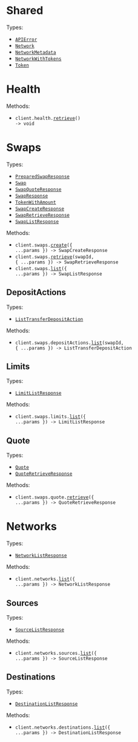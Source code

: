 # Shared

Types:

- <code><a href="./src/resources/shared.ts">APIError</a></code>
- <code><a href="./src/resources/shared.ts">Network</a></code>
- <code><a href="./src/resources/shared.ts">NetworkMetadata</a></code>
- <code><a href="./src/resources/shared.ts">NetworkWithTokens</a></code>
- <code><a href="./src/resources/shared.ts">Token</a></code>

# Health

Methods:

- <code title="get /api/v2/health">client.health.<a href="./src/resources/health.ts">retrieve</a>() -> void</code>

# Swaps

Types:

- <code><a href="./src/resources/swaps/swaps.ts">PreparedSwapResponse</a></code>
- <code><a href="./src/resources/swaps/swaps.ts">Swap</a></code>
- <code><a href="./src/resources/swaps/swaps.ts">SwapQuoteResponse</a></code>
- <code><a href="./src/resources/swaps/swaps.ts">SwapResponse</a></code>
- <code><a href="./src/resources/swaps/swaps.ts">TokenWithAmount</a></code>
- <code><a href="./src/resources/swaps/swaps.ts">SwapCreateResponse</a></code>
- <code><a href="./src/resources/swaps/swaps.ts">SwapRetrieveResponse</a></code>
- <code><a href="./src/resources/swaps/swaps.ts">SwapListResponse</a></code>

Methods:

- <code title="post /api/v2/swaps">client.swaps.<a href="./src/resources/swaps/swaps.ts">create</a>({ ...params }) -> SwapCreateResponse</code>
- <code title="get /api/v2/swaps/{swapId}">client.swaps.<a href="./src/resources/swaps/swaps.ts">retrieve</a>(swapId, { ...params }) -> SwapRetrieveResponse</code>
- <code title="get /api/v2/swaps">client.swaps.<a href="./src/resources/swaps/swaps.ts">list</a>({ ...params }) -> SwapListResponse</code>

## DepositActions

Types:

- <code><a href="./src/resources/swaps/deposit-actions.ts">ListTransferDepositAction</a></code>

Methods:

- <code title="get /api/v2/swaps/{swapId}/deposit_actions">client.swaps.depositActions.<a href="./src/resources/swaps/deposit-actions.ts">list</a>(swapId, { ...params }) -> ListTransferDepositAction</code>

## Limits

Types:

- <code><a href="./src/resources/swaps/limits.ts">LimitListResponse</a></code>

Methods:

- <code title="get /api/v2/limits">client.swaps.limits.<a href="./src/resources/swaps/limits.ts">list</a>({ ...params }) -> LimitListResponse</code>

## Quote

Types:

- <code><a href="./src/resources/swaps/quote.ts">Quote</a></code>
- <code><a href="./src/resources/swaps/quote.ts">QuoteRetrieveResponse</a></code>

Methods:

- <code title="get /api/v2/quote">client.swaps.quote.<a href="./src/resources/swaps/quote.ts">retrieve</a>({ ...params }) -> QuoteRetrieveResponse</code>

# Networks

Types:

- <code><a href="./src/resources/networks/networks.ts">NetworkListResponse</a></code>

Methods:

- <code title="get /api/v2/networks">client.networks.<a href="./src/resources/networks/networks.ts">list</a>({ ...params }) -> NetworkListResponse</code>

## Sources

Types:

- <code><a href="./src/resources/networks/sources.ts">SourceListResponse</a></code>

Methods:

- <code title="get /api/v2/sources">client.networks.sources.<a href="./src/resources/networks/sources.ts">list</a>({ ...params }) -> SourceListResponse</code>

## Destinations

Types:

- <code><a href="./src/resources/networks/destinations.ts">DestinationListResponse</a></code>

Methods:

- <code title="get /api/v2/destinations">client.networks.destinations.<a href="./src/resources/networks/destinations.ts">list</a>({ ...params }) -> DestinationListResponse</code>
